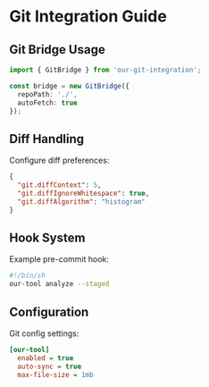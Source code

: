 # Git Integration Guide

## Git Bridge Usage
```typescript
import { GitBridge } from 'our-git-integration';

const bridge = new GitBridge({
  repoPath: './',
  autoFetch: true
});
```

## Diff Handling
Configure diff preferences:
```json
{
  "git.diffContext": 5,
  "git.diffIgnoreWhitespace": true,
  "git.diffAlgorithm": "histogram"
}
```

## Hook System
Example pre-commit hook:
```bash
#!/bin/sh
our-tool analyze --staged
```

## Configuration
Git config settings:
```ini
[our-tool]
  enabled = true
  auto-sync = true
  max-file-size = 1mb